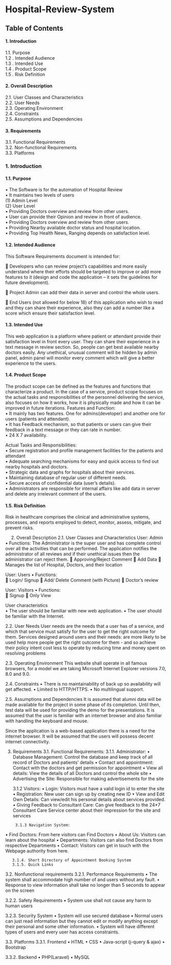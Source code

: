 # Hospital-Review-System

## Table of Contents

#### 1.	Introduction


1.1. Purpose                                              
1.2	. Intended Audience                                                                     
1.3	. Intended Use                                                              
1.4	. Product Scope                                                                   
1.5	. Risk Definition                                                   

#### 2. Overall Description


2.1. User Classes and Characteristics                                             
2.2. User Needs                                                                  
2.3. Operating Environment                                                                 
2.4. Constraints                                                                                       
2.5. Assumptions and Dependencies                                                                            

#### 3. Requirements


3.1. Functional Requirements                                                               
3.2. Non-functional Requirements                                                    
3.3. Platforms                                                                                        

### 1.	 Introduction 

#### 1.1.	Purpose     
•	The Software is for the automation of Hospital Review                                    
•	It maintains two levels of users                                                         
(1) Admin Level                                        
(2) User Level                                                      
•	Providing Doctors overview and review from other users.                                          
•	User can provide their Opinion and review in front of audience.                                  
•	Providing Doctors overview and review from other users.                                   
•	Providing Nearby available doctor status and hospital location.                                                 
•	Providing Top Health News, Ranging depends on satisfaction level.                                                         

#### 1.2.	Intended Audience
This Software Requirements document is intended for:                                                        

	Developers who can review project’s capabilities and more easily understand where their efforts should be targeted to improve or add more features to it (design and code the application – it sets the guidelines for future development).                                                         

	Project Admin can add their data in server and control the whole users.                              

	End Users (not allowed for below 18) of this application who wish to read and they can share their experience, also they can add a number like a score which ensure their satisfaction level.                                          

#### 1.3.	Intended Use
This web application is a platform where patient or attendant provide their satisfaction level in front every user. They can share their experience in a text message in review section.  So, people can get best available nearby doctors easily. Any unethical, unusual comment will be hidden by admin panel, admin panel will monitor every comment which will give a better experience to the users.                        

#### 1.4.	Product Scope
 The product scope can be defined as the features and functions that characterize a product. In the case of a service, product scope focuses on the actual tasks and responsibilities of the personnel delivering the service, also focuses on how it works, how it is physically made and how it can be improved in future iterations.
Features and Function:                                 
•	It mainly has two features. One for admins(developer) and another one for users (patients and attendant).                             
•	It has Feedback mechanism, so that patients or users can give their feedback in a text message or they can rate in number.                                
•	24 X 7 availability.                                    

Actual Tasks and Responsibilities:                                        
•	Secure registration and profile management facilities for the patients and attendant                             
•	Adequate searching mechanisms for easy and quick access to find out nearby hospitals and doctors.                                
•	Strategic data and graphs for hospitals about their services.                                          
•	Maintaining database of regular user of different needs.                                                     
•	Secure access of confidential data (user’s details).                                               
•	Administrators are responsible for internal affairs like add data in server and delete any irrelevant comment of the users.                                  

#### 1.5.	Risk Definition                                       
Risk in healthcare comprises the clinical and administrative systems, processes, and reports employed to detect, monitor, assess, mitigate, and prevent risks.


 
2.	Overall Description
2.1. 	User Classes and Characteristics
User: Admin
•	Functions: The Administrator is the super user and has complete control over all the activities that can be performed. The application notifies the administrator of all reviews and if their unethical issues then the administrator can reject them. 
	Approving/Reject Comment
	Add Data
	Manages the list of Hospital, Doctors, and their location

User: Users
•	Functions:  
	Login/ Signup
	Add/ Delete Comment (with Picture)
	Doctor’s review

User: Visitors
•	Functions:  
	Signup
	Only View

User characteristics	
•	The user should be familiar with new web application.
•	The user should be familiar with the Internet.

2.2.	User Needs
User needs are the needs that a user has of a service, and which that service must satisfy for the user to get the right outcome for them.
Services designed around users and their needs:
are more likely to be used help more people get the right outcome for them - and so achieve their policy intent cost less to operate by reducing time and money spent on resolving problems

2.3.	Operating Environment
This website shall operate in all famous browsers, for a model we are taking Microsoft Internet Explorer versions 7.0, 8.0 and 9.0.

2.4.	Constraints
•	There is no maintainability of back up so availability will get affected. 
•	Limited to HTTP/HTTPS.
•	No multilingual support.

2.5.	Assumptions and Dependencies
It is assumed that alumni data will be made available for the project in some phase of its completion. Until then, test data will be used for providing the demo for the presentations. It is assumed that the user is familiar with an internet browser and also familiar with handling the keyboard and mouse.

Since the application is a web-based application there is a need for the internet browser. It will be assumed that the users will possess decent internet connectivity.

3. Requirements
3.1.	Functional Requirements:
3.1.1. Administrator:
•	Database Management: Control the database and keep track of all record of Doctors and patients’ details
•	 Contact and appointment: Contact with the doctors and get permission for appointment
•	View all details: View the details of all Doctors and control the whole site
•	Advertising the Site: Responsible for making advertisements for the site

      3.1.2 Visitors:
•	Login: Visitors must have a valid login id to enter the site
•	Registration: New user can sign up by creating new ID
•	View and Edit Own Details: Can view/edit his personal details about services provided.
•	Giving Feedback to Consultant Care: Can give feedback to the 24*7 Consultant Care Service center about their impression for the site and services  

        3.1.3 Navigation System:
•	Find Doctors: From here visitors can Find Doctors 
•	About Us: Visitors can learn about the hospital
•	Departments: Visitors can also find Doctors from respective Departments
•	Contact: Visitors can get in touch with the Webpage authority from here.
        
       3.1.4. Short Directory of Appointment Booking System
       3.1.5. Quick Links       
3.2. Nonfunctional requirements
   3.2.1. Performance Requirements
•	The system shall accommodate high number of and users without any fault.
•	Response to view information shall take no longer than 5 seconds to appear on the screen 

   3.2.2. Safety Requirements
•	System use shall not cause any harm to human users

  3.2.3. Security System
•	System will use secured database
•	Normal users can just read information but they cannot edit or modify anything except their personal and some other information.
•	System will have different types of users and every user has access constraints.

3.3. Platforms
   3.3.1. Frontend
•	HTML
•	CSS
•	Java-script (j-query & ajax)
•	Bootstrap

  3.3.2. Backend
•	PHP(Laravel)
•	MySQL
	
